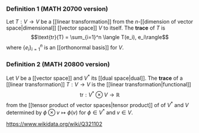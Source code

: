 ### Definition 1 (MATH 20700 version)
Let $T:V\to V$ be a [[linear transformation]] from the $n$-[[dimension of vector space|dimensional]] [[vector space]] $V$ to itself. The **trace** of $T$ is $$\text{tr}(T) = \sum_{i=1}^n \langle T(e_i), e_i\rangle$$ where $\{e_i\}_{i=1}^n$ is an [[orthonormal basis]] for $V$.

### Definition 2 (MATH 20800 version)
Let $V$ be a [[vector space]] and $V^*$ its [[dual space|dual]]. The **trace** of a [[linear transformation]] $T: V\to V$ is the [[linear transformation|functional]] $$\text{tr}:V^*\otimes V \to \mathbb R$$ from the [[tensor product of vector spaces|tensor product]] of of $V^*$ and $V$ determined by $\phi \otimes v \mapsto \phi(v)$ for $\phi \in V^*$ and $v \in V$. 

https://www.wikidata.org/wiki/Q321102